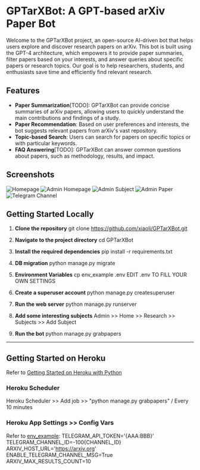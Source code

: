 # GPTarXBot: A GPT-based arXiv Paper Bot

Welcome to the GPTarXBot project, an open-source AI-driven bot that helps users explore and discover research papers on arXiv. This bot is built using the GPT-4 architecture, which empowers it to provide paper summaries, filter papers based on your interests, and answer queries about specific papers or research topics. Our goal is to help researchers, students, and enthusiasts save time and efficiently find relevant research.

## Features

* **Paper Summarization**[TODO]: GPTarXBot can provide concise summaries of arXiv papers, allowing users to quickly understand the main contributions and findings of a study.
* **Paper Recommendation**: Based on user preferences and interests, the bot suggests relevant papers from arXiv's vast repository.
* **Topic-based Search**: Users can search for papers on specific topics or with particular keywords.
* **FAQ Answering**[TODO]: GPTarXBot can answer common questions about papers, such as methodology, results, and impact.

## Screenshots
![Homepage](./home.jpg "Homepage")
![Admin Homepage](./admin_home.jpg "Admin Homepage")
![Admin Subject](./admin_subject.jpg "Admin Subject")
![Admin Paper](./admin_paper.jpg "Admin Paper")
![Telegram Channel](./telegram.jpg "Telegram Channel")

## Getting Started Locally

1. **Clone the repository**
git clone https://github.com/xiaoli/GPTarXBot.git

2. **Navigate to the project directory**
cd GPTarXBot

3. **Install the required dependencies**
pip install -r requirements.txt

4. **DB migration**
python manage.py migrate

5. **Environment Variables**
cp env_example .env
EDIT .env TO FILL YOUR OWN SETTINGS

6. **Create a superuser account**
python manage.py createsuperuser

7. **Run the web server**
python manage.py runserver

8. **Add some interesting subjects**
Admin >> Home >> Research >> Subjects >> Add Subject

9. **Run the bot**
python manage.py grabpapers

<hr/>

## Getting Started on Heroku
Refer to [Getting Started on Heroku with Python
](https://devcenter.heroku.com/articles/getting-started-with-python "Getting Started on Heroku with Python")

### Heroku Scheduler
Heroku Scheduler >> Add job >> "python manage.py grabpapers" / Every 10 minutes

### Heroku App Settings >> Config Vars
Refer to [env_example](./env_example "Example of Vars"):
TELEGRAM_API_TOKEN='{AAA:BBB}'
TELEGRAM_CHANNEL_ID=-100{CHANNEL_ID}
ARXIV_HOST_URL='https://arxiv.org'
ENABLE_TELEGRAM_CHANNEL_MSG=True
ARXIV_MAX_RESULTS_COUNT=10
